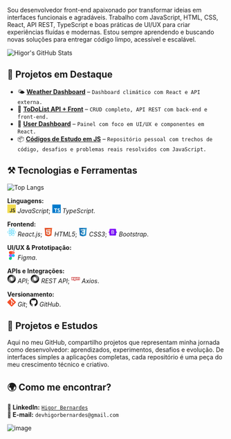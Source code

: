 Sou desenvolvedor front-end apaixonado por transformar ideias em interfaces funcionais e agradáveis. Trabalho com JavaScript, HTML, CSS, React, API REST, TypeScript e boas práticas de UI/UX para criar experiências fluídas e modernas. Estou sempre aprendendo e buscando novas soluções para entregar código limpo, acessível e escalável.

![Higor's GitHub Stats](https://github-readme-stats.vercel.app/api?username=HigorBernardesPNG&show_icons=true&theme=tokyonight)

## 🚀 Projetos em Destaque

- 🌤️ **[Weather Dashboard](https://weather-dashboard-kappa-hazel.vercel.app/)** – `Dashboard climático com React e API externa.`
- 🧾 **[ToDoList API + Front](https://github.com/HigorBernardesPNG/todoList)** – `CRUD completo, API REST com back-end e front-end.`
- 👤 **[User Dashboard](https://github.com/HigorBernardesPNG/userDashboard)** – `Painel com foco em UI/UX e componentes em React.`
- 📦 **[Códigos de Estudo em JS](https://github.com/HigorBernardesPNG/codigosEstudoJS)** – `Repositório pessoal com trechos de código, desafios e problemas reais resolvidos com JavaScript.`  

## ⚒️ Tecnologias e Ferramentas

![Top Langs](https://github-readme-stats.vercel.app/api/top-langs/?username=HigorBernardesPNG&layout=compact&theme=tokyonight)

**Linguagens:**  
<img src="https://raw.githubusercontent.com/devicons/devicon/master/icons/javascript/javascript-original.svg" width="20"/> *JavaScript*; <img src="https://raw.githubusercontent.com/devicons/devicon/master/icons/typescript/typescript-original.svg" width="20"/> *TypeScript*.

**Frontend:**  
<img src="https://raw.githubusercontent.com/devicons/devicon/master/icons/react/react-original.svg" width="20"/> *React.js*; <img src="https://raw.githubusercontent.com/devicons/devicon/master/icons/html5/html5-original.svg" width="20"/> *HTML5*; <img src="https://raw.githubusercontent.com/devicons/devicon/master/icons/css3/css3-original.svg" width="20"/> *CSS3*; <img src="https://raw.githubusercontent.com/devicons/devicon/master/icons/bootstrap/bootstrap-original.svg" width="20"/> *Bootstrap*.

**UI/UX & Prototipação:**  
<img src="https://raw.githubusercontent.com/devicons/devicon/master/icons/figma/figma-original.svg" width="20"/> *Figma*.

**APIs e Integrações:**  
<img src="https://raw.githubusercontent.com/devicons/devicon/master/icons/json/json-original.svg" width="20"/> *API*; <img src="https://raw.githubusercontent.com/devicons/devicon/master/icons/json/json-original.svg" width="20"/> *REST API*; <img src="https://raw.githubusercontent.com/devicons/devicon/master/icons/npm/npm-original-wordmark.svg" width="20"/> *Axios*.

**Versionamento:**  
<img src="https://raw.githubusercontent.com/devicons/devicon/master/icons/git/git-original.svg" width="20"/> *Git*; <img src="https://raw.githubusercontent.com/devicons/devicon/master/icons/github/github-original.svg" width="20"/> *GitHub*.


## 📌 Projetos e Estudos

Aqui no meu GitHub, compartilho projetos que representam minha jornada como desenvolvedor: aprendizados, experimentos, desafios e evolução. De interfaces simples a aplicações completas, cada repositório é uma peça do meu crescimento técnico e criativo.

## 🌍 Como me encontrar?
 
**🔗 LinkedIn:** [`Higor Bernardes`](https://www.linkedin.com/in/higor-bernardes-6a41b0230/)<br>
**📧 E-mail:** `devhigorbernardes@gmail.com`

![image](https://github.com/user-attachments/assets/77a3ded8-60e0-4ff3-8805-3ac2a7538027)

